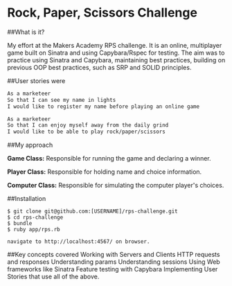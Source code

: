 # Rock, Paper, Scissors Challenge

##What is it?

My effort at the Makers Academy RPS challenge. It is an online, multiplayer game built on Sinatra and using Capybara/Rspec for testing. The aim was to practice using Sinatra and Capybara, maintaining best practices, building on previous OOP best practices, such as SRP and SOLID principles.  

##User stories were

```sh
As a marketeer
So that I can see my name in lights
I would like to register my name before playing an online game

As a marketeer
So that I can enjoy myself away from the daily grind
I would like to be able to play rock/paper/scissors
```
##My approach

**Game Class:** Responsible for running the game and declaring a winner. 

**Player Class:** Responsible for holding name and choice information.

**Computer Class:** Responsible for simulating the computer player's choices.


##Installation
```
$ git clone git@github.com:[USERNAME]/rps-challenge.git
$ cd rps-challenge
$ bundle
$ ruby app/rps.rb

navigate to http://localhost:4567/ on browser.
```

##Key concepts covered
Working with Servers and Clients
HTTP requests and responses
Understanding params
Understanding sessions
Using Web frameworks like Sinatra
Feature testing with Capybara
Implementing User Stories that use all of the above.

